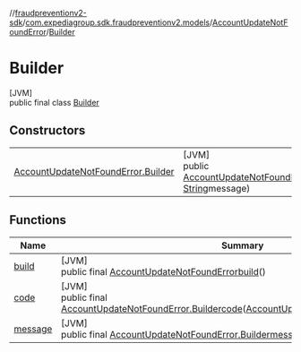 //[fraudpreventionv2-sdk](../../../../index.md)/[com.expediagroup.sdk.fraudpreventionv2.models](../../index.md)/[AccountUpdateNotFoundError](../index.md)/[Builder](index.md)

# Builder

[JVM]\
public final class [Builder](index.md)

## Constructors

| | |
|---|---|
| [AccountUpdateNotFoundError.Builder](-account-update-not-found-error.-builder.md) | [JVM]<br>public [AccountUpdateNotFoundError.Builder](index.md)[AccountUpdateNotFoundError.Builder](-account-update-not-found-error.-builder.md)([AccountUpdateNotFoundError.Code](../-code/index.md)code, [String](https://docs.oracle.com/javase/8/docs/api/java/lang/String.html)message) |

## Functions

| Name | Summary |
|---|---|
| [build](build.md) | [JVM]<br>public final [AccountUpdateNotFoundError](../index.md)[build](build.md)() |
| [code](code.md) | [JVM]<br>public final [AccountUpdateNotFoundError.Builder](index.md)[code](code.md)([AccountUpdateNotFoundError.Code](../-code/index.md)code) |
| [message](message.md) | [JVM]<br>public final [AccountUpdateNotFoundError.Builder](index.md)[message](message.md)([String](https://docs.oracle.com/javase/8/docs/api/java/lang/String.html)message) |
